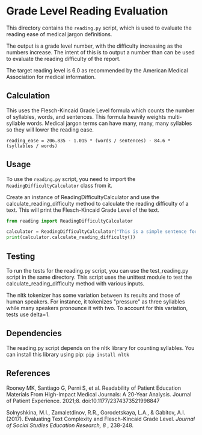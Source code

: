 # Grade Level Reading Evaluation

This directory contains the `reading.py` script, which is used to evaluate the reading ease of medical jargon definitions.

The output is a grade level number, with the difficulty increasing as the numbers increase. The intent of this is to output a number than can be used to evaluate the reading difficulty of the report.

The target reading level is 6.0 as recommended by the American Medical Association for medical information.

## Calculation

This uses the Flesch-Kincaid Grade Level formula which counts the number of syllables, words, and sentences. This formula heavily weights multi-syllable words. Medical jargon terms can have many, many, many syllables so they will lower the reading ease.

`reading_ease = 206.835 - 1.015 * (words / sentences) - 84.6 * (syllables / words)`

## Usage

To use the `reading.py` script, you need to import the `ReadingDifficultyCalculator` class from it.

Create an instance of ReadingDifficultyCalculator and use the
calculate_reading_difficulty method to calculate the reading difficulty of a text. This will print the Flesch-Kincaid Grade Level of the text.

```python
from reading import ReadingDifficultyCalculator

calculator = ReadingDifficultyCalculator("This is a simple sentence for testing.")
print(calculator.calculate_reading_difficulty())

```

## Testing

To run the tests for the reading.py script, you can use the test_reading.py script in the same directory. This script uses the unittest module to test the calculate_reading_difficulty method with various inputs.

The nltk tokenizer has some variation between its results and those of human speakers. For instance, it tokenizes "pressure" as three syllables while many speakers pronounce it with two. To account for this variation, tests use delta=1.

## Dependencies

The reading.py script depends on the nltk library for counting syllables. You can install this library using pip:
`pip install nltk`

## References

Rooney MK, Santiago G, Perni S, et al. Readability of Patient Education Materials From High-Impact Medical Journals: A 20-Year Analysis. Journal of Patient Experience. 2021;8. doi:10.1177/2374373521998847

Solnyshkina, M.I., Zamaletdinov, R.R., Gorodetskaya, L.A., & Gabitov, A.I.
(2017). Evaluating Text Complexity and Flesch-Kincaid Grade Level. *Journal of Social Studies Education Research, 8* , 238-248.
